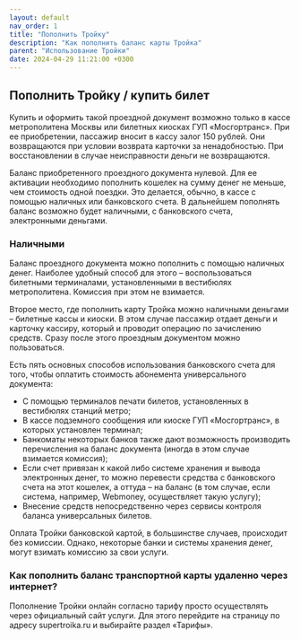 ```yaml
---
layout: default
nav_order: 1
title: "Пополнить Тройку"
description: "Как пополнить баланс карты Тройка"
parent: "Использование Тройки"
date: 2024-04-29 11:21:00 +0300
---
```


## Пополнить Тройку / купить билет

Купить и оформить такой проездной документ возможно только в кассе метрополитена Москвы
или билетных киосках ГУП «Мосгортранс». При ее приобретении, пассажир вносит в кассу залог
150 рублей. Они возвращаются при условии возврата карточки за ненадобностью. При
восстановлении в случае неисправности деньги не возвращаются.

Баланс приобретенного проездного документа нулевой. Для ее активации необходимо пополнить
кошелек на сумму денег не меньше, чем стоимость одной поездки. Это делается, обычно, в кассе
с помощью наличных или банковского счета. В дальнейшем пополнять баланс возможно будет
наличными, с банковского счета, электронными деньгами.

### Наличными

Баланс проездного документа можно пополнить с помощью наличных денег. Наиболее удобный способ для этого – воспользоваться билетными терминалами, установленными в вестибюлях метрополитена. Комиссия при этом не взимается.

Второе место, где пополнить карту Тройка можно наличными деньгами – билетные кассы и киоски. В этом случае пассажир отдает деньги и карточку кассиру, который и проводит операцию по зачислению средств. Сразу после этого проездным документом можно пользоваться.

Есть пять основных способов использования банковского счета для того, чтобы оплатить стоимость абонемента универсального документа:
- С помощью терминалов печати билетов, установленных в вестибюлях станций метро;
- В кассе подземного сообщения или киоске ГУП «Мосгортранс», в которых установлен терминал;
- Банкоматы некоторых банков также дают возможность производить перечисления на баланс документа (иногда в этом случае взимается комиссия);
- Если счет привязан к какой либо системе хранения и вывода электронных денег, то можно перевести средства с банковского счета на этот кошелек, а оттуда – на баланс (в том случае, если система, например, Webmoney, осуществляет такую услугу);
- Внесение средств непосредственно через сервисы контроля баланса универсальных билетов.

Оплата Тройки банковской картой, в большинстве случаев, происходит без комиссии. Однако, некоторые банки и системы хранения денег, могут взимать комиссию за свои услуги.

### Как пополнить баланс транспортной карты удаленно через интернет?

Пополнение Тройки онлайн согласно тарифу просто осуществлять через официальный сайт услуги. Для этого перейдите на страницу по адресу
supertroika.ru и выбирайте раздел «Тарифы».
